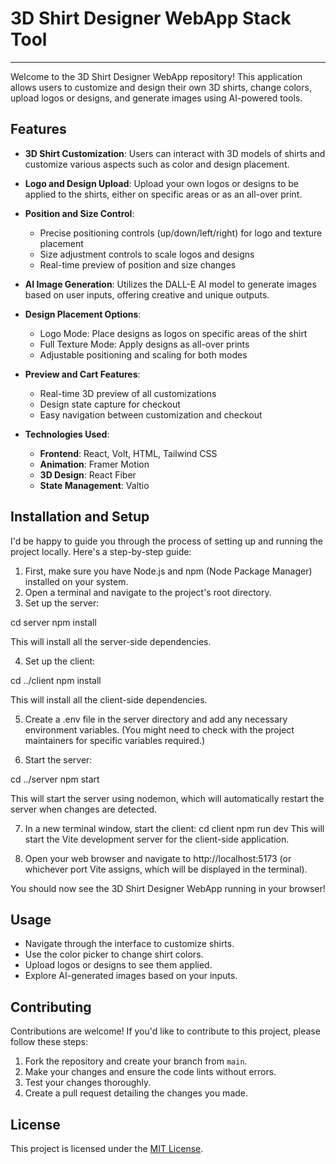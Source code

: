 # 3D Shirt Designer WebApp Stack Tool 

---

Welcome to the 3D Shirt Designer WebApp repository! This application allows users to customize and design their own 3D shirts, change colors, upload logos or designs, and generate images using AI-powered tools.

  

## Features

- **3D Shirt Customization**: Users can interact with 3D models of shirts and customize various aspects such as color and design placement.
  
- **Logo and Design Upload**: Upload your own logos or designs to be applied to the shirts, either on specific areas or as an all-over print.

- **Position and Size Control**: 
  - Precise positioning controls (up/down/left/right) for logo and texture placement
  - Size adjustment controls to scale logos and designs
  - Real-time preview of position and size changes

- **AI Image Generation**: Utilizes the DALL-E AI model to generate images based on user inputs, offering creative and unique outputs.

- **Design Placement Options**:
  - Logo Mode: Place designs as logos on specific areas of the shirt
  - Full Texture Mode: Apply designs as all-over prints
  - Adjustable positioning and scaling for both modes

- **Preview and Cart Features**:
  - Real-time 3D preview of all customizations
  - Design state capture for checkout
  - Easy navigation between customization and checkout

- **Technologies Used**:
  - **Frontend**: React, Volt, HTML, Tailwind CSS
  - **Animation**: Framer Motion
  - **3D Design**: React Fiber
  - **State Management**: Valtio

## Installation and Setup

I'd be happy to guide you through the process of setting up and running the project locally. Here's a step-by-step guide:

1. First, make sure you have Node.js and npm (Node Package Manager) installed on your system.
2. Open a terminal and navigate to the project's root directory.
3. Set up the server:

cd server
npm install

This will install all the server-side dependencies.

4. Set up the client:

cd ../client
npm install

This will install all the client-side dependencies.

5. Create a .env file in the server directory and add any necessary environment variables. (You might need to check with the project maintainers for specific variables required.)

6. Start the server:

cd ../server
npm start

This will start the server using nodemon, which will automatically restart the server when changes are detected.

7. In a new terminal window, start the client:
cd client
npm run dev
This will start the Vite development server for the client-side application.

8. Open your web browser and navigate to http://localhost:5173 (or whichever port Vite assigns, which will be displayed in the terminal).


You should now see the 3D Shirt Designer WebApp running in your browser!

## Usage

- Navigate through the interface to customize shirts.
- Use the color picker to change shirt colors.
- Upload logos or designs to see them applied.
- Explore AI-generated images based on your inputs.

## Contributing

Contributions are welcome! If you'd like to contribute to this project, please follow these steps:

1. Fork the repository and create your branch from `main`.
2. Make your changes and ensure the code lints without errors.
3. Test your changes thoroughly.
4. Create a pull request detailing the changes you made.

## License

This project is licensed under the [MIT License](link-to-license).

